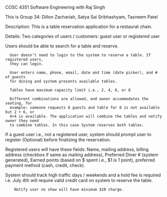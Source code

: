 COSC 4351 Software Engineering with Raj Singh

This is Group 34: Dillon Zachariah, Satya Sai Sribhashyam, Tasneem Patel

Description:
  This is a table reservation application for a restaurat chain. 
  
Details:
  Two categories of users / customers: guest user or registered user
  
  Users should be able to search for a table and reserve.
      
      User doesn’t need to login to the system to reserve a table. If registered users,
      they can login.
      
      User enters name, phone, email, date and time (date picker), and # of guests
      for dining and system presents available tables.
      
      Tables have maximum capacity limit i.e., 2, 4, 6, or 8
      
      Different combinations are allowed, and owner accommodates the seating, for
      example: someone requests 8 guests and table for 8 is not available but 2 + 6, or
      4+4 is available. The application will combine the tables and notify owner they need
      to combine tables. In this case System reserves both tables.
  
  If a guest user i.e., not a registered user, system should prompt user to register (Optional)
  before finalizing the reservation.
  
  Registered users will have these fields:
      Name, mailing address, billing address (checkbox if same as mailing address),
      Preferred Diner # (system generated), Earned points (based on $ spent i.e., $1 is
      1 point), preferred payment method (cash, credit, check).
      
  System should track high traffic days / weekends and a hold fee is required i.e. July 4th will
  require valid credit card on system to reserve the table.

        Notify user no show will have minimum $10 charge.
